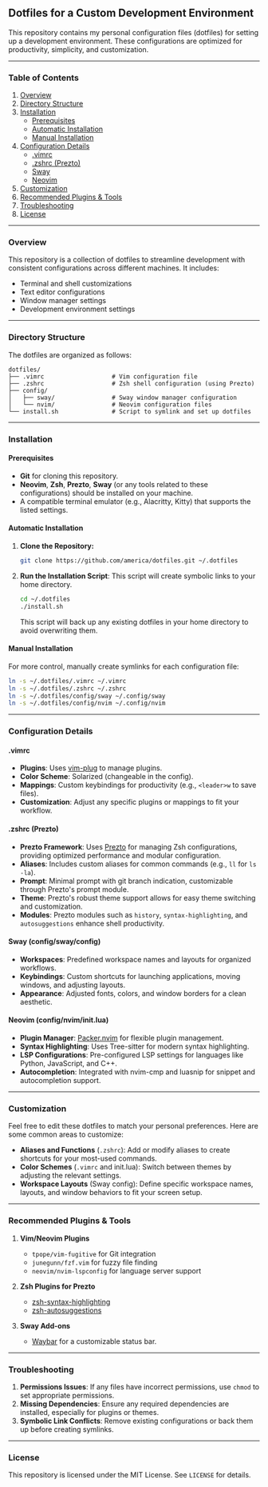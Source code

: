 ## Dotfiles for a Custom Development Environment

This repository contains my personal configuration files (dotfiles) for setting up a development environment. These configurations are optimized for productivity, simplicity, and customization.

---

### Table of Contents

1. [Overview](#overview)
2. [Directory Structure](#directory-structure)
3. [Installation](#installation)
   - [Prerequisites](#prerequisites)
   - [Automatic Installation](#automatic-installation)
   - [Manual Installation](#manual-installation)
4. [Configuration Details](#configuration-details)
   - [.vimrc](#vimrc)
   - [.zshrc (Prezto)](#zshrc-prezto)
   - [Sway](#sway)
   - [Neovim](#neovim)
5. [Customization](#customization)
6. [Recommended Plugins & Tools](#recommended-plugins--tools)
7. [Troubleshooting](#troubleshooting)
8. [License](#license)

---

### Overview

This repository is a collection of dotfiles to streamline development with consistent configurations across different machines. It includes:

- Terminal and shell customizations
- Text editor configurations
- Window manager settings
- Development environment settings

---

### Directory Structure

The dotfiles are organized as follows:

```plaintext
dotfiles/
├── .vimrc                   # Vim configuration file
├── .zshrc                   # Zsh shell configuration (using Prezto)
├── config/
│   ├── sway/                # Sway window manager configuration
│   └── nvim/                # Neovim configuration files
└── install.sh               # Script to symlink and set up dotfiles
```

---

### Installation

#### Prerequisites

- **Git** for cloning this repository.
- **Neovim**, **Zsh**, **Prezto**, **Sway** (or any tools related to these configurations) should be installed on your machine.
- A compatible terminal emulator (e.g., Alacritty, Kitty) that supports the listed settings.

#### Automatic Installation

1. **Clone the Repository:**

   ```bash
   git clone https://github.com/america/dotfiles.git ~/.dotfiles
   ```

2. **Run the Installation Script**: This script will create symbolic links to your home directory.

   ```bash
   cd ~/.dotfiles
   ./install.sh
   ```

   This script will back up any existing dotfiles in your home directory to avoid overwriting them.

#### Manual Installation

For more control, manually create symlinks for each configuration file:

```bash
ln -s ~/.dotfiles/.vimrc ~/.vimrc
ln -s ~/.dotfiles/.zshrc ~/.zshrc
ln -s ~/.dotfiles/config/sway ~/.config/sway
ln -s ~/.dotfiles/config/nvim ~/.config/nvim
```

---

### Configuration Details

#### .vimrc

- **Plugins**: Uses [vim-plug](https://github.com/junegunn/vim-plug) to manage plugins.
- **Color Scheme**: Solarized (changeable in the config).
- **Mappings**: Custom keybindings for productivity (e.g., `<leader>w` to save files).
- **Customization**: Adjust any specific plugins or mappings to fit your workflow.

#### .zshrc (Prezto)

- **Prezto Framework**: Uses [Prezto](https://github.com/sorin-ionescu/prezto) for managing Zsh configurations, providing optimized performance and modular configuration.
- **Aliases**: Includes custom aliases for common commands (e.g., `ll` for `ls -la`).
- **Prompt**: Minimal prompt with git branch indication, customizable through Prezto's prompt module.
- **Theme**: Prezto's robust theme support allows for easy theme switching and customization.
- **Modules**: Prezto modules such as `history`, `syntax-highlighting`, and `autosuggestions` enhance shell productivity.

#### Sway (config/sway/config)

- **Workspaces**: Predefined workspace names and layouts for organized workflows.
- **Keybindings**: Custom shortcuts for launching applications, moving windows, and adjusting layouts.
- **Appearance**: Adjusted fonts, colors, and window borders for a clean aesthetic.

#### Neovim (config/nvim/init.lua)

- **Plugin Manager**: [Packer.nvim](https://github.com/wbthomason/packer.nvim) for flexible plugin management.
- **Syntax Highlighting**: Uses Tree-sitter for modern syntax highlighting.
- **LSP Configurations**: Pre-configured LSP settings for languages like Python, JavaScript, and C++.
- **Autocompletion**: Integrated with nvim-cmp and luasnip for snippet and autocompletion support.

---

### Customization

Feel free to edit these dotfiles to match your personal preferences. Here are some common areas to customize:

- **Aliases and Functions** (`.zshrc`): Add or modify aliases to create shortcuts for your most-used commands.
- **Color Schemes** (`.vimrc` and init.lua): Switch between themes by adjusting the relevant settings.
- **Workspace Layouts** (Sway config): Define specific workspace names, layouts, and window behaviors to fit your screen setup.

---

### Recommended Plugins & Tools

1. **Vim/Neovim Plugins**
   - `tpope/vim-fugitive` for Git integration
   - `junegunn/fzf.vim` for fuzzy file finding
   - `neovim/nvim-lspconfig` for language server support

2. **Zsh Plugins for Prezto**
   - [zsh-syntax-highlighting](https://github.com/zsh-users/zsh-syntax-highlighting)
   - [zsh-autosuggestions](https://github.com/zsh-users/zsh-autosuggestions)

3. **Sway Add-ons**
   - [Waybar](https://github.com/Alexays/Waybar) for a customizable status bar.

---

### Troubleshooting

1. **Permissions Issues**: If any files have incorrect permissions, use `chmod` to set appropriate permissions.
2. **Missing Dependencies**: Ensure any required dependencies are installed, especially for plugins or themes.
3. **Symbolic Link Conflicts**: Remove existing configurations or back them up before creating symlinks.

---

### License

This repository is licensed under the MIT License. See `LICENSE` for details.
